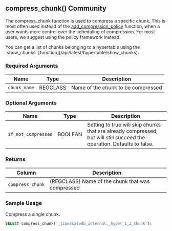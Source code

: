 ## compress_chunk() <tag type="community">Community</tag>

The compress_chunk function is used to compress a specific chunk. This is
most often used instead of the
[add_compression_policy](/compression/add_compression_policy/) function, when a user
wants more control over the scheduling of compression. For most users, we
suggest using the policy framework instead.

<highlight type="tip">
You can get a list of chunks belonging to a hypertable using the
`show_chunks` [function](/api/latest/hypertable/show_chunks).
</highlight>

### Required Arguments

|Name|Type|Description|
|---|---|---|
| `chunk_name` | REGCLASS | Name of the chunk to be compressed|


### Optional Arguments

|Name|Type|Description|
|---|---|---|
| `if_not_compressed` | BOOLEAN | Setting to true will skip chunks that are already compressed, but will still succeed the operation. Defaults to false.|

### Returns

|Column|Description|
|---|---|
| `compress_chunk` | (REGCLASS) Name of the chunk that was compressed|


### Sample Usage 
Compress a single chunk.

``` sql
SELECT compress_chunk('_timescaledb_internal._hyper_1_2_chunk');
```
